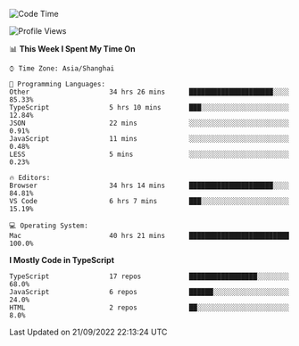 <!--START_SECTION:waka-->
![Code Time](http://img.shields.io/badge/Code%20Time-2%2C828%20hrs%2045%20mins-blue)

![Profile Views](http://img.shields.io/badge/Profile%20Views-0-blue)

📊 **This Week I Spent My Time On** 

```text
⌚︎ Time Zone: Asia/Shanghai

💬 Programming Languages: 
Other                    34 hrs 26 mins      █████████████████████░░░░   85.33% 
TypeScript               5 hrs 10 mins       ███░░░░░░░░░░░░░░░░░░░░░░   12.84% 
JSON                     22 mins             ░░░░░░░░░░░░░░░░░░░░░░░░░   0.91% 
JavaScript               11 mins             ░░░░░░░░░░░░░░░░░░░░░░░░░   0.48% 
LESS                     5 mins              ░░░░░░░░░░░░░░░░░░░░░░░░░   0.23%

🔥 Editors: 
Browser                  34 hrs 14 mins      █████████████████████░░░░   84.81% 
VS Code                  6 hrs 7 mins        ███░░░░░░░░░░░░░░░░░░░░░░   15.19%

💻 Operating System: 
Mac                      40 hrs 21 mins      █████████████████████████   100.0%

```

**I Mostly Code in TypeScript** 

```text
TypeScript               17 repos            █████████████████░░░░░░░░   68.0% 
JavaScript               6 repos             ██████░░░░░░░░░░░░░░░░░░░   24.0% 
HTML                     2 repos             ██░░░░░░░░░░░░░░░░░░░░░░░   8.0%

```



 Last Updated on 21/09/2022 22:13:24 UTC
<!--END_SECTION:waka-->
